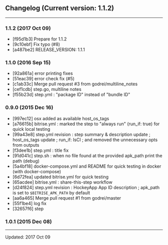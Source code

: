 ## Changelog (Current version: 1.1.2)

-----------------

### 1.1.2 (2017 Oct 09)

* [f95d1b3] Prepare for 1.1.2
* [9c10ebf] Fix typo (#8)
* [a487be2] RELEASE_VERSION: 1.1.1

### 1.1.0 (2016 Sep 15)

* [92a861a] error printing fixes
* [51eac39] error check fix (#5)
* [c1ab33c] Merge pull request #3 from godrei/multiline_notes
* [cef1cdb] step.go, multiline notes
* [f55b23d] step.yml : "package ID" instead of "bundle ID"

### 0.9.0 (2015 Dec 16)

* [997ec12] osx added as available host_os_tags
* [a76615b] bitrise.yml : marked the step to "always run" (run_if: true) for quick local testing
* [99a43e8] step.yml revision : step summary & description update ; host_os_tags update ; run_if: IsCI ; and removed the unnecessary opts from outputs
* [f3dee1b] step.yml : title fix
* [91d041c] step.sh : when no file found at the provided apk_path print the path (debug)
* [5a4bf18] docker-compose.yml and README for quick testing in docker (with docker-compose)
* [6d72fea] updated bitrise.yml for quick testing
* [65acdee] bitrise.yml : share-this-step workflow
* [d24f824] step.yml revision : HockeyApp App ID description ; apk_path is set to `$BITRISE_APK_PATH` by default
* [aa6a465] Merge pull request #1 from godrei/master
* [55f1be4] log fix
* [32657f6] step

### 1.0.1 (2015 Dec 08)


-----------------

Updated: 2017 Oct 09